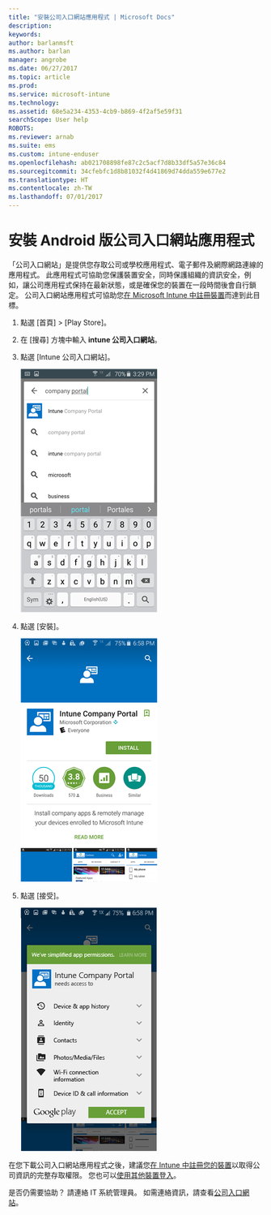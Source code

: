 ```yaml
---
title: "安裝公司入口網站應用程式 | Microsoft Docs"
description: 
keywords: 
author: barlanmsft
ms.author: barlan
manager: angrobe
ms.date: 06/27/2017
ms.topic: article
ms.prod: 
ms.service: microsoft-intune
ms.technology: 
ms.assetid: 68e5a234-4353-4cb9-b869-4f2af5e59f31
searchScope: User help
ROBOTS: 
ms.reviewer: arnab
ms.suite: ems
ms.custom: intune-enduser
ms.openlocfilehash: ab021708898fe87c2c5acf7d8b33df5a57e36c84
ms.sourcegitcommit: 34cfebfc1d8b81032f4d41869d74dda559e677e2
ms.translationtype: HT
ms.contentlocale: zh-TW
ms.lasthandoff: 07/01/2017
---
```

# <a name="install-the-company-portal-app-for-android"></a>安裝 Android 版公司入口網站應用程式

「公司入口網站」是提供您存取公司或學校應用程式、電子郵件及網際網路連線的應用程式。 此應用程式可協助您保護裝置安全，同時保護組織的資訊安全，例如，讓公司應用程式保持在最新狀態，或是確保您的裝置在一段時間後會自行鎖定。 公司入口網站應用程式可協助您[在 Microsoft Intune 中註冊裝置](what-happens-if-you-install-the-company-portal-app-and-enroll-your-device-in-intune-android.md)而達到此目標。

1.  點選 [首頁] > [Play Store]。

2.  在 [搜尋] 方塊中輸入 **intune 公司入口網站**。

3.  點選 [Intune 公司入口網站]。

    ![android-search-company-portal](./media/and-cpinstall-1-search-cp.png)

4.  點選 [安裝]。

    ![android-install-company-portal](./media/and-cpinstall-2-install.png)

5.  點選 [接受]。

    ![android-accept-company-portal-terms](./media/and-cpinstall-3-cp-accept.png)

在您下載公司入口網站應用程式之後，建議您[在 Intune 中註冊您的裝置](enroll-your-device-in-Intune-android.md)以取得公司資訊的完整存取權限。 您也可以[使用其他裝置登入](https://docs.microsoft.com/intune-user-help/sign-in-to-the-company-portal#signing-in-from-another-device)。

是否仍需要協助？ 請連絡 IT 系統管理員。 如需連絡資訊，請查看[公司入口網站](http://portal.manage.microsoft.com)。
